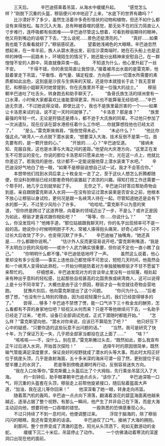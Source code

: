 　　三天后。
　　辛巴迪搭乘着吊篮，从海水中缓缓升起。
　　“感觉怎么样？”刚脱下沉重的头盔，穆丽便兴冲冲地迎了上来，“水底下的世界有趣吗？”
　　比沙漠好不了多少，虽然生活着许多奇形怪状的动物和植物，但还不如什么都没有来得放松。每次沉入大海，总有种被吞噬的感觉，那无处不在的压力简直让人寸步难行，连呼吸都有些困难——辛巴迪尽管这么想着，可看到穆丽期待的眼神，他又将到嘴边的话咽了下去，“怎么说呢……景色还挺漂亮的。”
　　“真好……如果我也能下去看看就好了。”穆丽感叹道。
　　望着她浅褐色的大眼睛，辛巴迪忽然想起来，在一年半前，族人从碧水港出发，前往沙漠南端时，她在石头船上也是这样的神情——前路未卜，环境陌生的情况下，她还能分出精神来安慰自己，在一群惶惶不安的人群中，简直就像异类一般。
　　不知道为什么，他心里升起了一丝不安。
　　“干得不错，你的表现简直让我惊讶。”接着被吊出水面的是雷克斯，他鼓着掌走下吊篮，“平衡性、吞气量、镇定程度、方向感——一切潜水所需要的素质都如此出色，这到底是沙民与生俱来的天赋，还是你本就擅长于此？我无意冒犯，和穆丽小姐聊天时她曾提到，你在氏族里并不是一位强大的战士。”
　　穆丽朝辛巴迪吐了吐舌头，转身跑去和助手聊天了。
　　“鱼骨氏族生活的绿洲里有一口水潭，小时候大家都喜欢比谁能潜得更深，所以也不能算毫无经验吧……”辛巴迪无奈道，“不过她说得没错，即使比这个，我也不是族里最厉害的一个——如果让卡洛恩来试的话，说不定一天时间就够了。”
　　“卡洛恩？那是谁？”
　　“族里最强的年轻一代，无论是狩猎还是搏斗，都不逊于大氏族的同辈。不过他只参加了一次派遣队，现在应该在碧水港担任着什么工作吧……你就算想找他也已经太迟了。”
　　“是么，”雷克斯耸耸肩，“我倒觉得未必。”
　　“未必什么？”
　　“他比你强这点。”峡湾人一点点脱下潜水装束，“想要深入大海，技术反倒不是第一位。首先要有的，是一颗开放的心。”
　　“开放的……心？”辛巴迪怔道。
　　“接纳未知、克服自我，这也是水潭与大海之间的差距。”他望向大庆港方向，“这里正在发生不可思议的变化，你说的那位卡洛恩却只愿来此地一次，光在这一点上，他就比你差远了。若我找的是他，估计都不一定能说服他穿上潜水装束下水吧。”
　　辛巴迪没好气地白了他一眼，“如果不是穆丽说想自己试一试，我才不会答应你。”
　　本想带他们找到水洞后拿上十枚金龙一走了之，至于这伙人想怎么折腾都随便，但没料到穆丽已经对那套奇特的装置起了浓浓的兴趣。得知打捞工作还需要一个帮手时，她几乎立刻就举起了手。
　　无奈之下，辛巴迪只好答应帮助奇物会到底，亲自跟随雷克斯进入水洞——在没有验证过潜水装束是否安全之前，他根本不放心让穆丽以身试险，更何况是跟一名峡湾人待在一起。尽管知道她还是会有下水的那一天，不过至少风险小了许多。
　　“哈哈哈，”雷克斯不以为意的笑道，“但你终是跨过了这道界限，向着新的领域迈出了一步，不是么？或许正是因为如此，穆丽才更喜欢跟你相处吧？”
　　“等等，你……你说什么？”
　　“怎么，你没发现吗？”他摊手道，“那位姑娘跟我聊天时，你的名字出现频率可不是一般的高。她说你小时候明明胆子不大，常被人揍得抱头痛哭，好奇心却不小，只不过长大后收敛了不少，也变得沉默了许多。”
　　辛巴迪抽了抽嘴角，“她还真是……什么都跟你说啊。”
　　“估计外人反而更容易说开吧，”雷克斯咧嘴道，“我是不太明白沙民的风俗啦——或许个人武力确实很重要，但你说不定也一直小瞧了自己。”
　　“你明明什么都不懂，”辛巴迪低低地哼了一声。
　　虽然这么说着，他心里却没有多少反感——事实上连他自己都觉得不可思议，短短几天时间，他竟然会和一个峡湾人变得如此熟稔，一开始分明是防着对方单独接触穆丽才不甘不愿留下来帮忙的。
　　仔细想来，辛巴迪发现对方的言谈举止里没有一丝轻蔑，相处起来有种出乎意料的轻松感，比起那些自视甚高的北国贵族或峡湾商人，这可以说得上是十分不同寻常了。大概也是由于这个原因，穆丽才会一有空就往奇物会营地跑。
　　犹豫片刻后，他向雷克斯提出了这个问题。
　　“你问为什么……”后者想了想，“也没有什么特别的理由，因为歧视轻蔑什么的，我们已经尝得够多的了。”
　　尝得……够多？辛巴迪不禁愣了愣，能一口气许下三十枚金龙的酬劳，怎么看都有不菲的身家地位吧？轻视又从何而来？只是不等他继续问下去，一名助手已经走了过来，“老师，设备已全部调试完成，正式下潜随时都能开始。”
　　“怎么样？”雷克斯望向他，“潜水对你来说，应该已不算陌生了吧？”
　　他只好压下心中的疑惑，“只要你造的这些玩意不出问题的话。”
　　“当然，我可是研究了快十年，为了保证万无一失，几乎把全部家当都投在这上面了……”
　　“啥？”
　　“咳咳咳——不，没什么，别在意，”雷克斯撇过头去，“既然如此，那么我宣布正午过后进入水洞，开始首次探险！”
　　……
　　选择午时的原因很简单，既然输气管能满足深度要求，保证良好的视野就成了潜水的头等大事。而此时太阳正好位于挑崖头顶，几乎是直射海面，五十多米深的海床可谓一目了然，更别提位于岩壁半腰上的水洞了。
　　若是等到傍晚退潮时再行动，反倒容易迷失方向。
　　“我在入口处等你，”雷克斯戴上头盔后比了个大拇指，先行乘坐吊篮沉入了大海。
　　约一刻钟后，助手眼罩朝辛巴迪点点头，“该你了。”
　　辛巴迪深吸一口气，将沉重的头盔套在头顶，穆丽走上前帮他旋紧接口，随后贴着盔面大声道，“加油，我在这儿等你回来！”
　　他深深看了她一眼，转身走向吊篮。
　　随着蒸汽机的轰鸣，辛巴迪一点点向下滑落，翻涌着浪花的碧蓝海面离他越来越近，逐渐占据了整个视野。有那么一瞬间，他产生了并非自己在下落，而是大海主动迎向他，想要将他一口吞噬的错觉。
　　一股熟悉的恐惧感重现心头。
　　不过只持续了不到一息时间，他便调整过来。
　　浮现于脑海的，除了穆丽闪闪的眼睛，竟还有雷克斯的话语。
　　辛巴迪叹了口气，接纳了大海的拥抱。
　　刹那间，整个世界变成了清澈的蓝色，阳光从头顶洒下，宛如无数游动的金蛇。
　　缓缓下沉二十米后，吊篮停止了动作。
　　一个仿佛涌动着寒流的深邃洞口出现在他的面前。